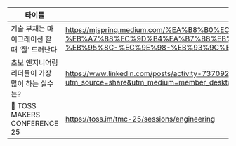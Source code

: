 
| 타이틀 | 링크 |
| --- | --- |
| 기술 부채는 마이그레이션 할 때 ‘잘’ 드러난다 | https://mjspring.medium.com/%EA%B8%B0%EC%88%A0-%EB%B6%80%EC%B1%84%EB%8A%94-%EB%A7%88%EC%9D%B4%EA%B7%B8%EB%A0%88%EC%9D%B4%EC%85%98-%ED%95%A0-%EB%95%8C-%EC%9E%98-%EB%93%9C%EB%9F%AC%EB%82%9C%EB%8B%A4-e |
| 초보 엔지니어링 리더들이 가장 많이 하는 실수는? | https://www.linkedin.com/posts/activity-7370924351782756352-eQ4y?utm_source=share&utm_medium=member_desktop&rcm=ACoAADNulw4BpHbhwLPnqprmvvgQWGdetir5OjQ |
| 🌱 TOSS MAKERS CONFERENCE 25 | https://toss.im/tmc-25/sessions/engineering | 


